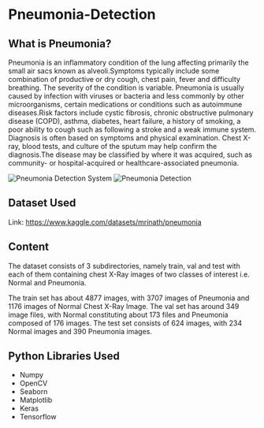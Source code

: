 # Pneumonia-Detection

## What is Pneumonia?

Pneumonia is an inflammatory condition of the lung affecting primarily the small air sacs known as alveoli.Symptoms typically include some combination of productive or dry cough, chest pain, fever and difficulty breathing. The severity of the condition is variable. Pneumonia is usually caused by infection with viruses or bacteria and less commonly by other microorganisms, certain medications or conditions such as autoimmune diseases.Risk factors include cystic fibrosis, chronic obstructive pulmonary disease (COPD), asthma, diabetes, heart failure, a history of smoking, a poor ability to cough such as following a stroke and a weak immune system. Diagnosis is often based on symptoms and physical examination. Chest X-ray, blood tests, and culture of the sputum may help confirm the diagnosis.The disease may be classified by where it was acquired, such as community- or hospital-acquired or healthcare-associated pneumonia.

![Pneumonia Detection System](https://i0.wp.com/thecleverprogrammer.com/wp-content/uploads/2020/11/Machine-Learning-Project-on-Pneumonia-Detection.png?fit=1280%2C720&ssl=1)
![Pneumonia Detection](https://miro.medium.com/max/1400/1*caVi5_pTsarvYlqkarijOg.png)

## Dataset Used

Link: https://www.kaggle.com/datasets/mrinath/pneumonia

## Content

The dataset consists of 3 subdirectories, namely train, val and test with each of them containing chest X-Ray images of two classes of interest i.e. Normal and Pneumonia. 

The train set has about 4877 images, with 3707 images of Pneumonia and 1176 images of Normal Chest X-Ray Image. 
The val set has around 349 image files, with Normal constituting about 173 files and Pneumonia composed of 176 images.
The test set consists of 624 images, with 234 Normal images and 390 Pneumonia images.

## Python Libraries Used

<ul>
  <li>Numpy</li>
  <li>OpenCV</li>
  <li>Seaborn</li>
  <li>Matplotlib</li>
  <li>Keras</li>
  <li>Tensorflow</li>
</ul>
